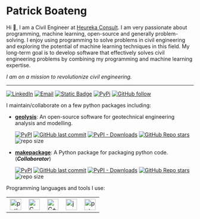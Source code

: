 [linkedin_url]: https://www.linkedin.com/in/patrickboateng/
[academic_cv_url]: https://github.com/patrickboateng/cv/blob/main/academic_cv.pdf
[geolysis_github_url]: https://github.com/patrickboateng/geolysis
[geolysis_pypi_url]: https://pypi.org/project/geolysis
[geolysis_commits_url]: https://github.com/patrickboateng/geolysis/commits

# Patrick Boateng

Hi :wave:, I am a Civil Engineer at [Heureka Consult](https://www.heurekaconsult.com).
I am very passionate about programming, machine learning, open-source and generally
problem-solving. I enjoy using programming to solve problems in civil engineering
and exploring the potential of machine learning techniques in this field.
My long-term goal is to develop software that effectively solves civil engineering
problems by combining my programming and machine learning expertise.

_I am on a mission to revolutionize civil engineering._

---

[![LinkedIn](https://img.shields.io/badge/-Linkedin-blue?style=flat&logo=linkedin)][linkedin_url]
[![Email](https://img.shields.io/badge/-Email-red?style=flat&logo=gmail&logoColor=white)](mailto:boatengpato.pb@gmail.com)
[![Static Badge](https://img.shields.io/badge/Academic_CV-8A2BE2?logo=adobe%20acrobat%20reader)][academic_cv_url]
[![PyPi](https://img.shields.io/badge/PyPi-Pato546-blue?style=flat&logo=pypi&logoColor=white)](https://pypi.org/user/Pato546/)
[![GitHub follow](https://img.shields.io/github/followers/patrickboateng?label=Follow&style=social)](https://github.com/patrickboateng)

I maintain/collaborate on a few python packages including:

- [**geolysis**][geolysis_github_url]: An open-source software for geotechnical
  engineering analysis and modelling.

  [![PyPI](https://img.shields.io/pypi/v/geolysis?style=flat)][geolysis_pypi_url]
  [![GitHub last commit](https://img.shields.io/github/last-commit/patrickboateng/geolysis?logo=github&style=flat)][geolysis_commits_url]
  [![PyPI - Downloads](https://img.shields.io/pypi/dm/geolysis?style=flat)](https://pypistats.org/packages/geolysis)
  [![GitHub Repo stars](https://img.shields.io/github/stars/patrickboateng/geolysis?style=flat)](https://github.com/patrickboateng/geolysis/stargazers)
  ![repo size](https://img.shields.io/github/repo-size/patrickboateng/geolysis?style=flat)

- [**makepackage**](https://github.com/patrickboateng/makepackage): A Python
  package for packaging python code. (_**Collaborator**_)

  [![PyPI](https://img.shields.io/pypi/v/makepackage?style=flat)](https://pypi.org/project/makepackage)
  [![GitHub last commit](https://img.shields.io/github/last-commit/nyggus/makepackage?logo=github&style=flat)](https://github.com/nyggus/makepackage/commits)
  [![PyPI - Downloads](https://img.shields.io/pypi/dm/makepackage?style=flat)](https://pypistats.org/packages/makepackage)
  [![GitHub Repo stars](https://img.shields.io/github/stars/nyggus/makepackage?style=flat)](https://github.com/nyggus/makepackage/stargazers)
  ![repo size](https://img.shields.io/github/repo-size/nyggus/makepackage?style=flat)

Programming languages and tools I use:

<table>
  <tr>
      <td>
        <img style="padding:2px" alt="python" width=30
        src="https://cdn.jsdelivr.net/gh/devicons/devicon/icons/python/python-original.svg"
        />
      </td>
      <td>
        <img style="padding:2px" alt="C" width=30
        src="https://cdn.jsdelivr.net/gh/devicons/devicon/icons/c/c-original.svg"
        />
      <td>
        <img style="padding:2px" alt="C++" width=30
        src="https://cdn.jsdelivr.net/gh/devicons/devicon/icons/cplusplus/cplusplus-original.svg"
        />
      </td>
      </td>
      <td>
        <img style="padding:2px" alt="javascript" width=30
        src="https://cdn.jsdelivr.net/gh/devicons/devicon/icons/javascript/javascript-original.svg"
        />
      </td>
      <td>
        <img style="padding:2px" alt="pytorch" width=30
        src="https://cdn.jsdelivr.net/gh/devicons/devicon/icons/pytorch/pytorch-original.svg"
        />
      </td>
    </tr>
</table>

<!--

## Online Courses Taken

<details>
<summary>Coursera</summary>

- [Deep Neural Networks with PyTorch](https://www.coursera.org/account/accomplishments/certificate/VW9E3WQXYPJ9)
- [Introduction to Git and GitHub](https://www.coursera.org/account/accomplishments/certificate/3H3N24N688CQ)
- [Advanced Learning Algorithms](https://www.coursera.org/account/accomplishments/certificate/7PRNGGJZ7YBR)
- [Supervised Machine Learning: Regression and Classification](https://www.coursera.org/account/accomplishments/certificate/VD8VT99H89J5)
- [Unsupervised Learning, Recommenders, Reinforcement Learning](https://www.coursera.org/account/accomplishments/certificate/CTH6L4SBUL7S)
- [Crash Course on Python](https://www.coursera.org/account/accomplishments/certificate/ULTQVPQLDMZU)

</details>

<details>
<summary>Udemy</summary>

- [Python 3: Deep Dive (Part 1 - Functional)](https://www.ude.my/UC-c0114c31-35a0-48c1-b37c-b605c3833115)
- [Python 3: Deep Dive (Part 2 - Iterations, Generators)](https://www.ude.my/UC-4b0173b9-d135-4948-ad1f-69d81229aca8/)
- [Python 3: Deep Dive (Part 3 - Hash Maps)](https://www.ude.my/UC-d4fe2222-f0ef-470c-b773-de4652db75e6/)
- [Python 3: Deep Dive (Part 4 - OOP)](https://www.udemy.com/share/101JqY3@vEMPJ2-zJsp2y3mJDIDM6l-Ho6c4wE2Klw9pwmXIHQWtoO0WR0drUVrRz5HpgX731g==/)
- [Clean Code](https://www.ude.my/UC-abdddf56-dea4-4cab-8a3c-aa9a77d137ca/)
- [Mastering Visual Studio Code](https://www.ude.my/UC-3bfda196-80b0-4850-a7c9-364af94118ec/)
- [Master Microsoft Excel Macros and Excel VBA](https://www.ude.my/UC-d24d042c-9242-472e-9360-11ede0c2e2dd/)
- [VBA Excel Programming - The Complete Guide](https://www.ude.my/UC-a57da340-c556-4fc6-b8db-ddc0915614c1/)
- [Git & Github - The Practical Guide](https://www.ude.my/UC-03f29387-390a-488f-89dd-2a82758c96a0)

</details>

## Favorite Tools

<details>
<summary>Programming Tools</summary>

- **Programming Languages**: [Python](https://www.python.org/), [C++](https://www.isocpp.org)
- **Machine Learning Frameworks**: [Scikit-Learn](https://scikit-learn.org/), [Pytorch](https://pytorch.org/)
- **IDEs / TextEditors**: [Pycharm](https://www.jetbrains.com/pycharm/), [VSCode](https://code.visualstudio.com/), [Neovim](https://neovim.io/)
- **Build Tool**: [pip](https://pip.pypa.io/en/stable/), [pyinstaller](https://pyinstaller.org/en/stable/), [Makefile](https://gnu.org/software/make)
- **Rest API**: [FastAPI](https://fastapi.tiangolo.com/)
- **Python Code Documentation**: [Sphinx](https://www.sphinx-doc.org/en/master/)
- **Python Docstring Format**: [Sphinx](https://sphinx-rtd-tutorial.readthedocs.io/en/latest/docstrings.html)
- **Python Code Formatter**: [Black](https://black.readthedocs.io/en/stable/), [Isort](https://pycqa.github.io/isort)
- **Python GUI Framework**: [Qt/PySide6](https://wiki.qt.io/Qt_for_Python)
- **Python Testing Framework**: [Pytest](https://pytest.org)
- **Python Static Type Checker**: [Mypy](https://mypy-lang.org)

</details> -->
